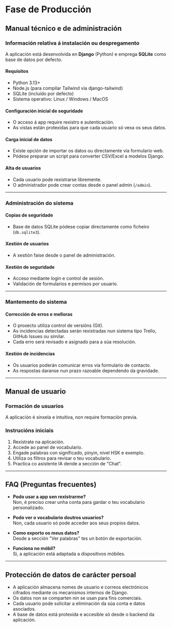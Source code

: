 # Fase de Producción

## Manual técnico e de administración

### Información relativa á instalación ou despregamento

A aplicación está desenvolvida en **Django** (Python) e emprega **SQLite** como base de datos por defecto.

#### Requisitos
- Python 3.13+
- Node.js (para compilar Tailwind vía django-tailwind)
- SQLite (incluído por defecto)
- Sistema operativo: Linux / Windows / MacOS

#### Configuración inicial de seguridade
- O acceso á app require rexistro e autenticación.
- As vistas están protexidas para que cada usuario só vexa os seus datos.

#### Carga inicial de datos
- Existe opción de importar os datos ou directamente vía formulario web.
- Pódese preparar un script para converter CSV/Excel a modelos Django.

#### Alta de usuarios
- Cada usuario pode rexistrarse libremente.
- O administrador pode crear contas desde o panel admin (`/admin`).

---

### Administración do sistema

#### Copias de seguridade
- Base de datos SQLite pódese copiar directamente como ficheiro (`db.sqlite3`).

#### Xestión de usuarios
- A xestión faise desde o panel de administración.

#### Xestión de seguridade
- Acceso mediante login e control de sesión.
- Validación de formularios e permisos por usuario.

---

### Mantemento do sistema

#### Corrección de erros e melloras
- O proxecto utiliza control de versións (Git).
- As incidencias detectadas serán rexistradas nun sistema tipo Trello, GitHub Issues ou similar.
- Cada erro será revisado e asignado para a súa resolución.

#### Xestión de incidencias
- Os usuarios poderán comunicar erros vía formulario de contacto.
- As respostas daranse nun prazo razoable dependendo da gravidade.

---

## Manual de usuario

### Formación de usuarios
A aplicación é sinxela e intuitiva, non require formación previa.

### Instrucións iniciais
1. Rexístrate na aplicación.
2. Accede ao panel de vocabulario.
3. Engade palabras con significado, pinyin, nivel HSK e exemplo.
4. Utiliza os filtros para revisar o teu vocabulario.
5. Practica co asistente IA dende a sección de "Chat".

---

## FAQ (Preguntas frecuentes)

- **Podo usar a app sen rexistrarme?**  
  Non, é preciso crear unha conta para gardar o teu vocabulario personalizado.

- **Podo ver o vocabulario doutros usuarios?**  
  Non, cada usuario só pode acceder aos seus propios datos.

- **Como exporto os meus datos?**  
  Desde a sección "Ver palabras" tes un botón de exportación.

- **Funciona no móbil?**  
  Si, a aplicación está adaptada a dispositivos móbiles.

---

## Protección de datos de carácter persoal

- A aplicación almacena nomes de usuario e correos electrónicos cifrados mediante os mecanismos internos de Django.
- Os datos non se comparten nin se usan para fins comerciais.
- Cada usuario pode solicitar a eliminación da súa conta e datos asociados.
- A base de datos está protexida e accesible só desde o backend da aplicación.
